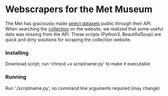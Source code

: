 # Webscrapers for the Met Museum
The Met has graciously made [select datasets](https://metmuseum.github.io/) public through their API.  When searching the [collection](https://www.metmuseum.org/art/collection/search#!?q=) on the website, we realized that some useful data was missing from the API. These scripts (Python3, BeautifulSoup) are quick and dirty solutions for scraping the collection website.

### Installing
Download script, run 'chmod +x scriptname.py' to make it executable

### Running
Run './scriptname.py', no command line arguments required (may change)
